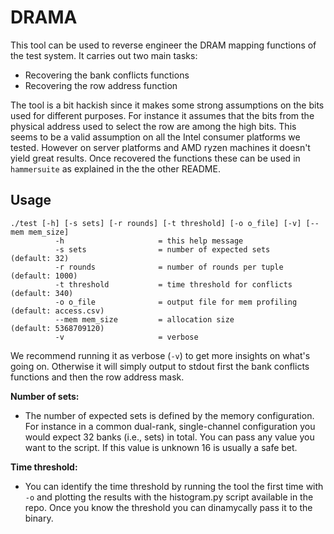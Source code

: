 # DRAMA

This tool can be used to reverse engineer the DRAM mapping functions of the test system.
It carries out two main tasks: 

- Recovering the bank conflicts functions 
- Recovering the row address function 

The tool is a bit hackish since it makes some strong assumptions on the bits used for different purposes. 
For instance it assumes that the bits from the physical address used to select the row are among the high bits. 
This seems to be a valid assumption on all the Intel consumer platforms we tested. 
However on server platforms and AMD ryzen machines it doesn't yield great results. 
Once recovered the functions these can be used in `hammersuite` as explained in the the other README. 

## Usage

```
./test [-h] [-s sets] [-r rounds] [-t threshold] [-o o_file] [-v] [--mem mem_size]
          -h                     = this help message
          -s sets                = number of expected sets            (default: 32)
          -r rounds              = number of rounds per tuple         (default: 1000)
          -t threshold           = time threshold for conflicts       (default: 340)
          -o o_file              = output file for mem profiling      (default: access.csv)
          --mem mem_size         = allocation size                    (default: 5368709120)
          -v                     = verbose
```

We recommend running it as verbose (`-v`) to get more insights on what's going on. 
Otherwise it will simply output to stdout first the bank conflicts functions and then the row address mask.  
 
**Number of sets:**

- The number of expected sets is defined by the memory configuration. For instance in a common dual-rank, single-channel configuration you would expect 32 banks (i.e., sets) in total.  You can pass any value you want to the script. If this value is unknown 16 is usually a safe bet.  

**Time threshold:**

- You can identify the time threshold by running the tool the first time with `-o` and plotting the results with the histogram.py script available in the repo. Once you know the threshold you can dinamycally pass it to the binary. 
